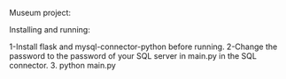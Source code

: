 Museum project:

Installing and running:

1-Install flask and mysql-connector-python before running.
2-Change the password to the password of your SQL server in main.py in the SQL connector.
3. python main.py
